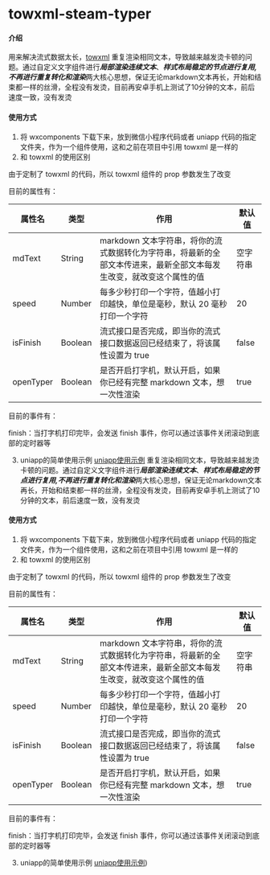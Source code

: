 # towxml-steam-typer

#### 介绍
用来解决流式数据太长，[towxml](https://github.com/sbfkcel/towxml) 重复渲染相同文本，导致越来越发烫卡顿的问题。通过自定义文字组件进行***局部渲染连续文本***、***样式布局稳定的节点进行复用,不再进行重复转化和渲染***两大核心思想，保证无论markdown文本再长，开始和结束都一样的丝滑，全程没有发烫，目前再安卓手机上测试了10分钟的文本，前后速度一致，没有发烫

#### 使用方式
1. 将 wxcomponents 下载下来，放到微信小程序代码或者 uniapp 代码的指定文件夹，作为一个组件使用，这和之前在项目中引用 towxml 是一样的
2. 和 towxml 的使用区别

由于定制了 towxml 的代码，所以 towxml 组件的 prop 参数发生了改变

目前的属性有：

| 属性名      | 类型      | 作用                                                         | 默认值 |
|-------------|-----------|--------------------------------------------------------------|-------|
| mdText      | String    | markdown 文本字符串，将你的流式数据转化为字符串，将最新的全部文本传进来，最新全部文本每发生改变，就改变这个属性的值 |空字符串|
| speed       | Number    | 每多少秒打印一个字符，值越小打印越快，单位是毫秒，默认 20 毫秒打印一个字符 |20|
| isFinish    | Boolean   | 流式接口是否完成，即当你的流式接口数据返回已经结束了，将该属性设置为 true |false|
| openTyper   | Boolean   | 是否开启打字机，默认开启，如果你已经有完整 markdown 文本，想一次性渲染 |true|

目前的事件有：

finish：当打字机打印完毕，会发送 finish 事件，你可以通过该事件关闭滚动到底部的定时器等

3. uniapp的简单使用示例
[uniapp使用示例](https://gitee.com/zhou-xuxiang/towxml-steam-typer-uniapp-example) 重复渲染相同文本，导致越来越发烫卡顿的问题。通过自定义文字组件进行***局部渲染连续文本***、***样式布局稳定的节点进行复用,不再进行重复转化和渲染***两大核心思想，保证无论markdown文本再长，开始和结束都一样的丝滑，全程没有发烫，目前再安卓手机上测试了10分钟的文本，前后速度一致，没有发烫

#### 使用方式
1. 将 wxcomponents 下载下来，放到微信小程序代码或者 uniapp 代码的指定文件夹，作为一个组件使用，这和之前在项目中引用 towxml 是一样的
2. 和 towxml 的使用区别

由于定制了 towxml 的代码，所以 towxml 组件的 prop 参数发生了改变

目前的属性有：

| 属性名      | 类型      | 作用                                                         | 默认值 |
|-------------|-----------|--------------------------------------------------------------|-------|
| mdText      | String    | markdown 文本字符串，将你的流式数据转化为字符串，将最新的全部文本传进来，最新全部文本每发生改变，就改变这个属性的值 |空字符串|
| speed       | Number    | 每多少秒打印一个字符，值越小打印越快，单位是毫秒，默认 20 毫秒打印一个字符 |20|
| isFinish    | Boolean   | 流式接口是否完成，即当你的流式接口数据返回已经结束了，将该属性设置为 true |false|
| openTyper   | Boolean   | 是否开启打字机，默认开启，如果你已经有完整 markdown 文本，想一次性渲染 |true|

目前的事件有：

finish：当打字机打印完毕，会发送 finish 事件，你可以通过该事件关闭滚动到底部的定时器等

3. uniapp的简单使用示例
[uniapp使用示例](https://github.com/zhouzxx/towxml-stream-typer-uniapp-example))
